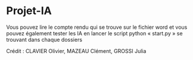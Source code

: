 # Projet-IA

Vous pouvez lire le compte rendu qui se trouve sur le fichier word et vous pouvez également tester les IA en lancer le script python « start.py » se trouvant dans chaque dossiers

Crédit : CLAVIER Olivier, MAZEAU Clément, GROSSI Julia
